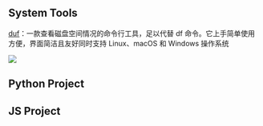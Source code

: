 ## System Tools

[duf](https://hellogithub.com/periodical/statistics/click/?target=https://github.com/muesli/duf)：一款查看磁盘空间情况的命令行工具，足以代替 df 命令。它上手简单使用方便，界面简洁且友好同时支持 Linux、macOS 和 Windows 操作系统

![](https://raw.githubusercontent.com/521xueweihan/img2/master/hellogithub/62/img/duf.png)

## Python Project

## JS Project

